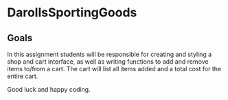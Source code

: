 # DarollsSportingGoods


## Goals

In this assignment students will be responsible for creating and styling a shop and cart interface, as well as writing functions to add and remove items to/from a cart. The cart will list all items added and a total cost for the entire cart.

Good luck and happy coding.